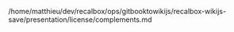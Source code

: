 /home/matthieu/dev/recalbox/ops/gitbooktowikijs/recalbox-wikijs-save/presentation/license/complements.md